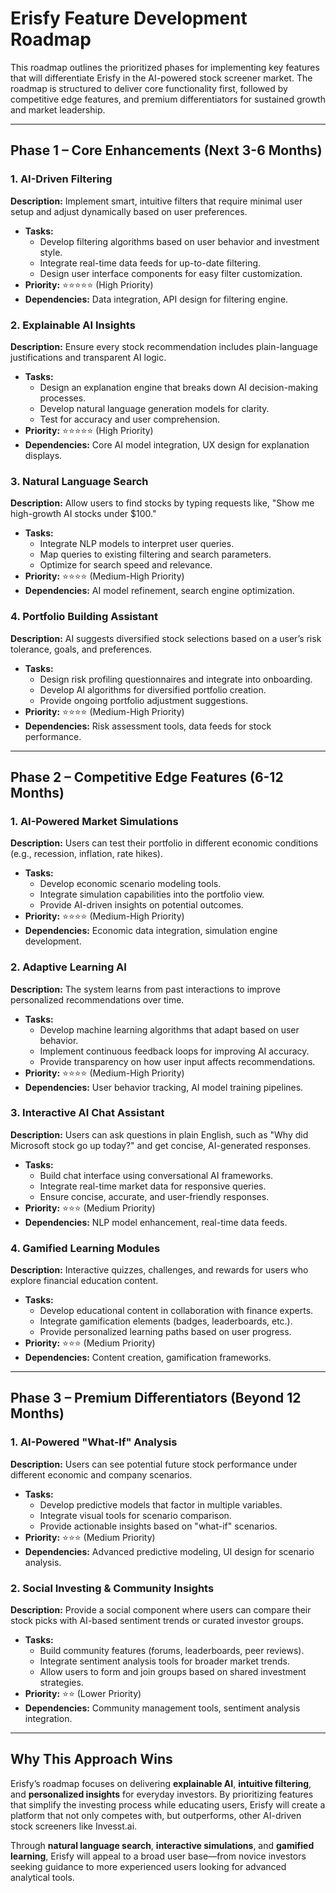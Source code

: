 # Erisfy Feature Development Roadmap

This roadmap outlines the prioritized phases for implementing key features that will differentiate Erisfy in the AI-powered stock screener market. The roadmap is structured to deliver core functionality first, followed by competitive edge features, and premium differentiators for sustained growth and market leadership.

---

## **Phase 1 – Core Enhancements (Next 3-6 Months)**

### **1. AI-Driven Filtering**  

**Description:** Implement smart, intuitive filters that require minimal user setup and adjust dynamically based on user preferences.

- **Tasks:**  
  - Develop filtering algorithms based on user behavior and investment style.
  - Integrate real-time data feeds for up-to-date filtering.
  - Design user interface components for easy filter customization.
- **Priority:** ⭐⭐⭐⭐⭐  (High Priority)
- **Dependencies:** Data integration, API design for filtering engine.

### **2. Explainable AI Insights**  

**Description:** Ensure every stock recommendation includes plain-language justifications and transparent AI logic.

- **Tasks:**  
  - Design an explanation engine that breaks down AI decision-making processes.
  - Develop natural language generation models for clarity.
  - Test for accuracy and user comprehension.
- **Priority:** ⭐⭐⭐⭐⭐  (High Priority)
- **Dependencies:** Core AI model integration, UX design for explanation displays.

### **3. Natural Language Search**  

**Description:** Allow users to find stocks by typing requests like, "Show me high-growth AI stocks under $100."

- **Tasks:**  
  - Integrate NLP models to interpret user queries.
  - Map queries to existing filtering and search parameters.
  - Optimize for search speed and relevance.
- **Priority:** ⭐⭐⭐⭐  (Medium-High Priority)
- **Dependencies:** AI model refinement, search engine optimization.

### **4. Portfolio Building Assistant**  

**Description:** AI suggests diversified stock selections based on a user’s risk tolerance, goals, and preferences.

- **Tasks:**  
  - Design risk profiling questionnaires and integrate into onboarding.
  - Develop AI algorithms for diversified portfolio creation.
  - Provide ongoing portfolio adjustment suggestions.
- **Priority:** ⭐⭐⭐⭐  (Medium-High Priority)
- **Dependencies:** Risk assessment tools, data feeds for stock performance.

---

## **Phase 2 – Competitive Edge Features (6-12 Months)**

### **1. AI-Powered Market Simulations**  

**Description:** Users can test their portfolio in different economic conditions (e.g., recession, inflation, rate hikes).

- **Tasks:**  
  - Develop economic scenario modeling tools.
  - Integrate simulation capabilities into the portfolio view.
  - Provide AI-driven insights on potential outcomes.
- **Priority:** ⭐⭐⭐⭐  (Medium-High Priority)
- **Dependencies:** Economic data integration, simulation engine development.

### **2. Adaptive Learning AI**  

**Description:** The system learns from past interactions to improve personalized recommendations over time.

- **Tasks:**  
  - Develop machine learning algorithms that adapt based on user behavior.
  - Implement continuous feedback loops for improving AI accuracy.
  - Provide transparency on how user input affects recommendations.
- **Priority:** ⭐⭐⭐⭐  (Medium-High Priority)
- **Dependencies:** User behavior tracking, AI model training pipelines.

### **3. Interactive AI Chat Assistant**  

**Description:** Users can ask questions in plain English, such as "Why did Microsoft stock go up today?" and get concise, AI-generated responses.

- **Tasks:**  
  - Build chat interface using conversational AI frameworks.
  - Integrate real-time market data for responsive queries.
  - Ensure concise, accurate, and user-friendly responses.
- **Priority:** ⭐⭐⭐  (Medium Priority)
- **Dependencies:** NLP model enhancement, real-time data feeds.

### **4. Gamified Learning Modules**  

**Description:** Interactive quizzes, challenges, and rewards for users who explore financial education content.

- **Tasks:**  
  - Develop educational content in collaboration with finance experts.
  - Integrate gamification elements (badges, leaderboards, etc.).
  - Provide personalized learning paths based on user progress.
- **Priority:** ⭐⭐⭐  (Medium Priority)
- **Dependencies:** Content creation, gamification frameworks.

---

## **Phase 3 – Premium Differentiators (Beyond 12 Months)**

### **1. AI-Powered "What-If" Analysis**  

**Description:** Users can see potential future stock performance under different economic and company scenarios.

- **Tasks:**  
  - Develop predictive models that factor in multiple variables.
  - Integrate visual tools for scenario comparison.
  - Provide actionable insights based on "what-if" scenarios.
- **Priority:** ⭐⭐⭐  (Medium Priority)
- **Dependencies:** Advanced predictive modeling, UI design for scenario analysis.

### **2. Social Investing & Community Insights**  

**Description:** Provide a social component where users can compare their stock picks with AI-based sentiment trends or curated investor groups.

- **Tasks:**  
  - Build community features (forums, leaderboards, peer reviews).
  - Integrate sentiment analysis tools for broader market trends.
  - Allow users to form and join groups based on shared investment strategies.
- **Priority:** ⭐⭐  (Lower Priority)
- **Dependencies:** Community management tools, sentiment analysis integration.

---

## **Why This Approach Wins**

Erisfy’s roadmap focuses on delivering **explainable AI**, **intuitive filtering**, and **personalized insights** for everyday investors. By prioritizing features that simplify the investing process while educating users, Erisfy will create a platform that not only competes with, but outperforms, other AI-driven stock screeners like Invesst.ai.

Through **natural language search**, **interactive simulations**, and **gamified learning**, Erisfy will appeal to a broad user base—from novice investors seeking guidance to more experienced users looking for advanced analytical tools.
